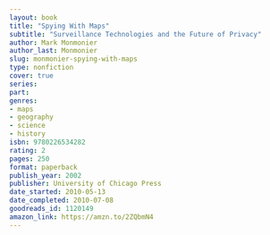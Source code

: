 ```yaml
---
layout: book
title: "Spying With Maps"
subtitle: "Surveillance Technologies and the Future of Privacy"
author: Mark Monmonier
author_last: Monmonier
slug: monmonier-spying-with-maps
type: nonfiction
cover: true
series: 
part: 
genres:
- maps
- geography
- science
- history
isbn: 9780226534282
rating: 2
pages: 250
format: paperback
publish_year: 2002
publisher: University of Chicago Press
date_started: 2010-05-13
date_completed: 2010-07-08
goodreads_id: 1120149
amazon_link: https://amzn.to/2ZQbmN4
---
```


